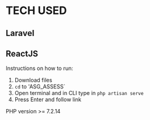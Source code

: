 # TECH USED

## Laravel
## ReactJS

Instructions on how to run:
1. Download files 
2. `cd` to 'ASG_ASSESS`
3. Open terminal and in CLI type in `php artisan serve`
4. Press Enter and follow link

PHP version >= 7.2.14